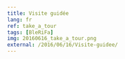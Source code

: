 ```yaml
---
title: Visite guidée
lang: fr
ref: take_a_tour
tags: [BleRiFa]
img: 20160616_take_a_tour.png
external: /2016/06/16/Visite-guidee/
---
```

